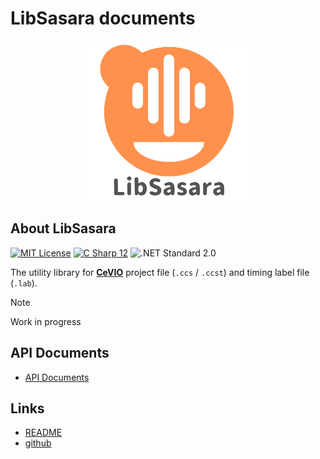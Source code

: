 # LibSasara documents

<p align="center">
	<img src="./images/libsasara-logo.png" alt="logo" width="256" />
</p>

## About LibSasara

[![MIT License](http://img.shields.io/badge/license-MIT-blue.svg?style=flat)](https://github.com/InuInu2022/LibSasara/LICENSE) [![C Sharp 12](https://img.shields.io/badge/C%20Sharp-10-4FC08D.svg?logo=csharp&style=flat)](https://learn.microsoft.com/ja-jp/dotnet/csharp/) ![.NET Standard 2.0](https://img.shields.io/badge/%20.NET%20Standard-2.0-blue.svg?logo=dotnet&style=flat)

The utility library for **[CeVIO](https://cevio.jp/)** project file (`.ccs` / `.ccst`) and timing label file (`.lab`).

> [!NOTE]
> Work in progress

## API Documents

- [API Documents](./api/index.html)

## Links

- [README](https://github.com/InuInu2022/LibSasara/)
- [github](https://github.com/InuInu2022/LibSasara/)
